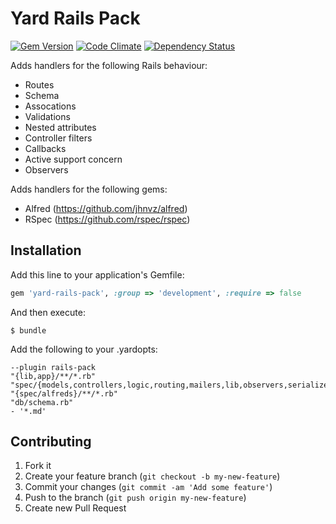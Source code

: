 # Yard Rails Pack

[![Gem Version](http://img.shields.io/gem/v/yard-rails-pack.svg)][gem]
[![Code Climate](http://img.shields.io/codeclimate/github/jhnvz/yard-rails-pack.svg)][codeclimate]
[![Dependency Status](http://img.shields.io/gemnasium/jhnvz/yard-rails-pack.svg)][gemnasium]

[gem]: https://rubygems.org/gems/yard-rails-pack
[codeclimate]: https://codeclimate.com/github/jhnvz/yard-rails-pack
[gemnasium]: https://gemnasium.com/jhnvz/yard-rails-pack

Adds handlers for the following Rails behaviour:
- Routes
- Schema
- Assocations
- Validations
- Nested attributes
- Controller filters
- Callbacks
- Active support concern
- Observers
 
Adds handlers for the following gems:
- Alfred (https://github.com/jhnvz/alfred)
- RSpec (https://github.com/rspec/rspec)

## Installation

Add this line to your application's Gemfile:

```ruby
gem 'yard-rails-pack', :group => 'development', :require => false
```

And then execute:
```
$ bundle
```

Add the following to your .yardopts:
```
--plugin rails-pack
"{lib,app}/**/*.rb" 
"spec/{models,controllers,logic,routing,mailers,lib,observers,serializers}/**/*.rb" 
"{spec/alfreds}/**/*.rb" 
"db/schema.rb" 
- '*.md'
```

## Contributing

1. Fork it
2. Create your feature branch (`git checkout -b my-new-feature`)
3. Commit your changes (`git commit -am 'Add some feature'`)
4. Push to the branch (`git push origin my-new-feature`)
5. Create new Pull Request
